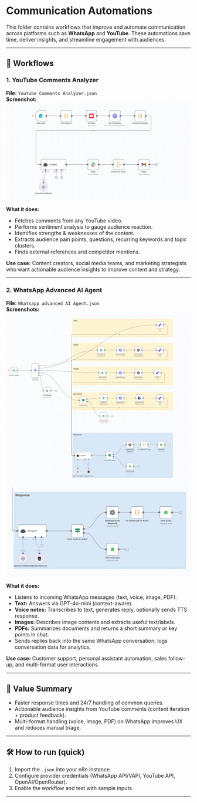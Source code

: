 # Communication Automations

This folder contains workflows that improve and automate communication across platforms such as **WhatsApp** and **YouTube**. These automations save time, deliver insights, and streamline engagement with audiences.

---

## 📌 Workflows

### 1. YouTube Comments Analyzer
**File:** `Youtube Comments Analyzer.json`  
**Screenshot:**  
![YouTube Comments Analyzer](./Screenshots/Youtube%20Comments%20Analyzer.png)

**What it does:**  
- Fetches comments from any YouTube video.  
- Performs sentiment analysis to gauge audience reaction.  
- Identifies strengths & weaknesses of the content.  
- Extracts audience pain points, questions, recurring keywords and topic clusters.  
- Finds external references and competitor mentions.  

**Use case:** Content creators, social media teams, and marketing strategists who want actionable audience insights to improve content and strategy.

---

### 2. WhatsApp Advanced AI Agent
**File:** `Whatsapp advanced AI Agent.json`  
**Screenshots:**  
![WhatsApp Advanced AI Agent](./Screenshots/WhatsApp%20Advanced%20AI%20Agent.png)  
![WhatsApp Advanced AI Agent - Response](./Screenshots/WhatsApp%20Advanced%20AI%20Agent-Response.png)

**What it does:**  
- Listens to incoming WhatsApp messages (text, voice, image, PDF).  
- **Text:** Answers via GPT-4o-mini (context-aware).  
- **Voice notes:** Transcribes to text, generates reply, optionally sends TTS response.  
- **Images:** Describes image contents and extracts useful text/labels.  
- **PDFs:** Summarizes documents and returns a short summary or key points in chat.  
- Sends replies back into the same WhatsApp conversation; logs conversation data for analytics.

**Use case:** Customer support, personal assistant automation, sales follow-up, and multi-format user interactions.

---

## 🚀 Value Summary
- Faster response times and 24/7 handling of common queries.  
- Actionable audience insights from YouTube comments (content iteration + product feedback).  
- Multi-format handling (voice, image, PDF) on WhatsApp improves UX and reduces manual triage.

---

## 🛠 How to run (quick)
1. Import the `.json` into your n8n instance.  
2. Configure provider credentials (WhatsApp API/VAPI, YouTube API, OpenAI/OpenRouter).  
3. Enable the workflow and test with sample inputs.

---
